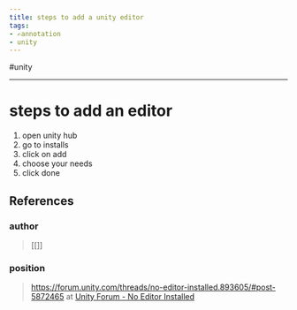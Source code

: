 ```yaml
---
title: steps to add a unity editor
tags:
- ✍️annotation
- unity
---
```


#unity 

---

# steps to add an editor

1. open unity hub
2. go to installs
3. click on add
4. choose your needs
5. click done
## References

### author
>  [[]]
### position
>  https://forum.unity.com/threads/no-editor-installed.893605/#post-5872465 at [Unity Forum - No Editor Installed](/Bibliography/Unity%20Forum%20-%20No%20Editor%20Installed.md)
